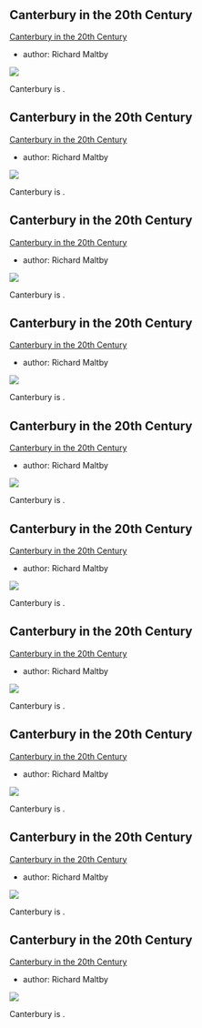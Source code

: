 <param ve-config 
       title="Canterbury"
       banner="https://raw.githubusercontent.com/kent-map/images/main/banners/20c.jpg">

# &nbsp; 
<param class="cards">

## Canterbury in the 20th Century

[Canterbury in the 20th Century](/canterbury/20c-canterbury-overview)

- author: Richard Maltby

![](https://iiif.juncture-digital.org/thumbnail?url=https://raw.githubusercontent.com/kent-map/kent/main/canterbury/images/xxx.JPG)

Canterbury is .

## Canterbury in the 20th Century

[Canterbury in the 20th Century](/canterbury/20c-canterbury-overview)

- author: Richard Maltby

![](https://iiif.juncture-digital.org/thumbnail?url=https://raw.githubusercontent.com/kent-map/kent/main/canterbury/images/xxx.JPG)

Canterbury is .

## Canterbury in the 20th Century

[Canterbury in the 20th Century](/canterbury/20c-canterbury-overview)

- author: Richard Maltby

![](https://iiif.juncture-digital.org/thumbnail?url=https://raw.githubusercontent.com/kent-map/kent/main/canterbury/images/xxx.JPG)

Canterbury is .

## Canterbury in the 20th Century

[Canterbury in the 20th Century](/canterbury/20c-canterbury-overview)

- author: Richard Maltby

![](https://iiif.juncture-digital.org/thumbnail?url=https://raw.githubusercontent.com/kent-map/kent/main/canterbury/images/xxx.JPG)

Canterbury is .

## Canterbury in the 20th Century

[Canterbury in the 20th Century](/canterbury/20c-canterbury-overview)

- author: Richard Maltby

![](https://iiif.juncture-digital.org/thumbnail?url=https://raw.githubusercontent.com/kent-map/kent/main/canterbury/images/xxx.JPG)

Canterbury is .

## Canterbury in the 20th Century

[Canterbury in the 20th Century](/canterbury/20c-canterbury-overview)

- author: Richard Maltby

![](https://iiif.juncture-digital.org/thumbnail?url=https://raw.githubusercontent.com/kent-map/kent/main/canterbury/images/xxx.JPG)

Canterbury is .






## Canterbury in the 20th Century

[Canterbury in the 20th Century](/canterbury/20c-canterbury-overview)

- author: Richard Maltby

![](https://iiif.juncture-digital.org/thumbnail?url=https://raw.githubusercontent.com/kent-map/kent/main/canterbury/images/xxx.JPG)

Canterbury is .

## Canterbury in the 20th Century

[Canterbury in the 20th Century](/canterbury/20c-canterbury-overview)

- author: Richard Maltby

![](https://iiif.juncture-digital.org/thumbnail?url=https://raw.githubusercontent.com/kent-map/kent/main/canterbury/images/xxx.JPG)

Canterbury is .

## Canterbury in the 20th Century

[Canterbury in the 20th Century](/canterbury/20c-canterbury-overview)

- author: Richard Maltby

![](https://iiif.juncture-digital.org/thumbnail?url=https://raw.githubusercontent.com/kent-map/kent/main/canterbury/images/xxx.JPG)

Canterbury is .

## Canterbury in the 20th Century

[Canterbury in the 20th Century](/canterbury/20c-canterbury-overview)

- author: Richard Maltby

![](https://iiif.juncture-digital.org/thumbnail?url=https://raw.githubusercontent.com/kent-map/kent/main/canterbury/images/xxx.JPG)

Canterbury is .
